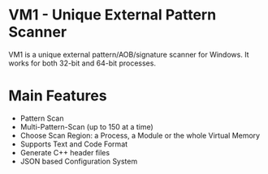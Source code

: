 # VM1 - Unique External Pattern Scanner
VM1 is a unique external pattern/AOB/signature scanner for Windows. It works for both 32-bit and 64-bit processes.

# Main Features
- Pattern Scan
- Multi-Pattern-Scan (up to 150 at a time)
- Choose Scan Region: a Process, a Module or the whole Virtual Memory
- Supports Text and Code Format
- Generate C++ header files
- JSON based Configuration System
